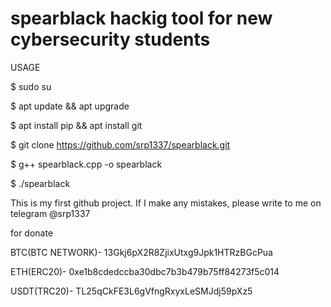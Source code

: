 # spearblack hackig tool for new cybersecurity students

USAGE

$ sudo su


$ apt update && apt upgrade


$ apt install pip && apt install git


$ git clone https://github.com/srp1337/spearblack.git


$ g++ spearblack.cpp -o spearblack


$ ./spearblack


This is my first github project. If I make any mistakes, please write to me on telegram @srp1337


for donate 

BTC(BTC NETWORK)- 13Gkj6pX2R8ZjixUtxg9Jpk1HTRzBGcPua


ETH(ERC20)- 0xe1b8cdedccba30dbc7b3b479b75ff84273f5c014


USDT(TRC20)- TL25qCkFE3L6gVfngRxyxLeSMJdj59pXz5 

